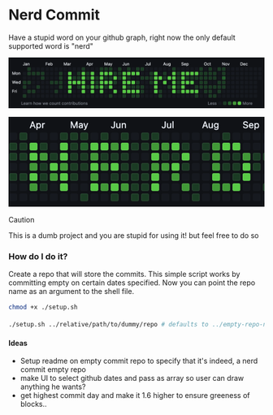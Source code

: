 # Nerd Commit
Have a stupid word on your github graph, right now the only default supported word is "nerd"

![graph-image-hire-me](./graph-image-2.png)

![graph-image-nerd](./graph-image.png)

> [!CAUTION]
> This is a dumb project and you are stupid for using it! but feel free to do so


### How do I do it?
Create a repo that will store the commits. This simple script works by committing empty on certain dates specified.
Now you can point the repo name as an argument to the shell file.

```bash
chmod +x ./setup.sh 

./setup.sh ../relative/path/to/dummy/repo # defaults to ../empty-repo-nerd-commit/
```

#### Ideas
- Setup readme on empty commit repo to specify that it's indeed, a nerd commit empty repo
- make UI to select github dates and pass as array so user can draw anything he wants?
- get highest commit day and make it 1.6 higher to ensure greeness of blocks..
